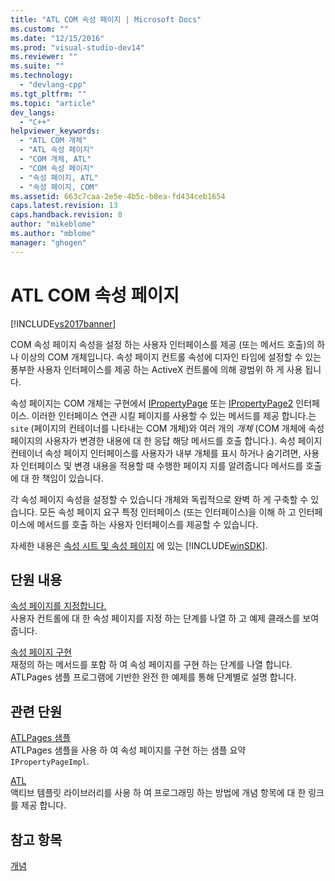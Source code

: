 ```yaml
---
title: "ATL COM 속성 페이지 | Microsoft Docs"
ms.custom: ""
ms.date: "12/15/2016"
ms.prod: "visual-studio-dev14"
ms.reviewer: ""
ms.suite: ""
ms.technology: 
  - "devlang-cpp"
ms.tgt_pltfrm: ""
ms.topic: "article"
dev_langs: 
  - "C++"
helpviewer_keywords: 
  - "ATL COM 개체"
  - "ATL 속성 페이지"
  - "COM 개체, ATL"
  - "COM 속성 페이지"
  - "속성 페이지, ATL"
  - "속성 페이지, COM"
ms.assetid: 663c7caa-2e5e-4b5c-b8ea-fd434ceb1654
caps.latest.revision: 13
caps.handback.revision: 8
author: "mikeblome"
ms.author: "mblome"
manager: "ghogen"
---
```

# ATL COM 속성 페이지
[!INCLUDE[vs2017banner](../assembler/inline/includes/vs2017banner.md)]

COM 속성 페이지 속성을 설정 하는 사용자 인터페이스를 제공 \(또는 메서드 호출\)의 하나 이상의 COM 개체입니다.  속성 페이지 컨트롤 속성에 디자인 타임에 설정할 수 있는 풍부한 사용자 인터페이스를 제공 하는 ActiveX 컨트롤에 의해 광범위 하 게 사용 됩니다.  
  
 속성 페이지는 COM 개체는 구현에서  [IPropertyPage](http://msdn.microsoft.com/library/windows/desktop/ms691246) 또는  [IPropertyPage2](http://msdn.microsoft.com/library/windows/desktop/ms683996) 인터페이스.  이러한 인터페이스 연관 시킬 페이지를 사용할 수 있는 메서드를 제공 합니다.는 `site` \(페이지의 컨테이너를 나타내는 COM 개체\)와 여러 개의  *개체* \(COM 개체에 속성 페이지의 사용자가 변경한 내용에 대 한 응답 해당 메서드를 호출 합니다.\).  속성 페이지 컨테이너 속성 페이지 인터페이스를 사용자가 내부 개체를 표시 하거나 숨기려면, 사용자 인터페이스 및 변경 내용을 적용할 때 수행한 페이지 지를 알려줍니다 메서드를 호출에 대 한 책임이 있습니다.  
  
 각 속성 페이지 속성을 설정할 수 있습니다 개체와 독립적으로 완벽 하 게 구축할 수 있습니다.  모든 속성 페이지 요구 특정 인터페이스 \(또는 인터페이스\)을 이해 하 고 인터페이스에 메서드를 호출 하는 사용자 인터페이스를 제공할 수 있습니다.  
  
 자세한 내용은  [속성 시트 및 속성 페이지](http://msdn.microsoft.com/library/windows/desktop/ms686577) 에 있는 [!INCLUDE[winSDK](../atl/includes/winsdk_md.md)].  
  
## 단원 내용  
 [속성 페이지를 지정합니다.](../atl/specifying-property-pages.md)  
 사용자 컨트롤에 대 한 속성 페이지를 지정 하는 단계를 나열 하 고 예제 클래스를 보여 줍니다.  
  
 [속성 페이지 구현](../atl/implementing-property-pages.md)  
 재정의 하는 메서드를 포함 하 여 속성 페이지를 구현 하는 단계를 나열 합니다.  ATLPages 샘플 프로그램에 기반한 완전 한 예제를 통해 단계별로 설명 합니다.  
  
## 관련 단원  
 [ATLPages 샘플](../top/visual-cpp-samples.md)  
 ATLPages 샘플을 사용 하 여 속성 페이지를 구현 하는 샘플 요약 `IPropertyPageImpl`.  
  
 [ATL](../atl/active-template-library-atl-concepts.md)  
 액티브 템플릿 라이브러리를 사용 하 여 프로그래밍 하는 방법에 개념 항목에 대 한 링크를 제공 합니다.  
  
## 참고 항목  
 [개념](../atl/active-template-library-atl-concepts.md)